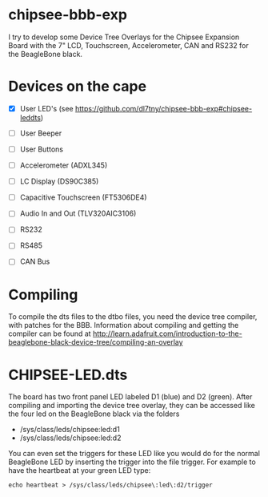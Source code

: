 chipsee-bbb-exp
===============

I try to develop some Device Tree Overlays for the Chipsee Expansion Board with the 7" LCD, Touchscreen, Accelerometer, CAN and RS232 for the BeagleBone black.

Devices on the cape
===================

- [x] User LED's (see https://github.com/dl7tny/chipsee-bbb-exp#chipsee-leddts)
- [ ] User Beeper
- [ ] User Buttons
- [ ] Accelerometer (ADXL345)
- [ ] LC Display (DS90C385)
- [ ] Capacitive Touchscreen (FT5306DE4)
- [ ] Audio In and Out (TLV320AIC3106)
- [ ] RS232
- [ ] RS485
- [ ] CAN Bus


Compiling
=========
To compile the dts files to the dtbo files, you need the device tree compiler, with patches for the BBB. Information about compiling and getting the compiler can be found at http://learn.adafruit.com/introduction-to-the-beaglebone-black-device-tree/compiling-an-overlay


CHIPSEE-LED.dts
===============

The board has two front panel LED labeled D1 (blue) and D2 (green). After compiling and importing the device tree overlay, they can be accessed like the four led on the BeagleBone black via the folders 

 * /sys/class/leds/chipsee:led:d1
 * /sys/class/leds/chipsee:led:d2

You can even set the triggers for these LED like you would do for the normal BeagleBone LED by inserting the trigger into the file trigger. For example to have the heartbeat at your green LED type:

```
echo heartbeat > /sys/class/leds/chipsee\:led\:d2/trigger
```